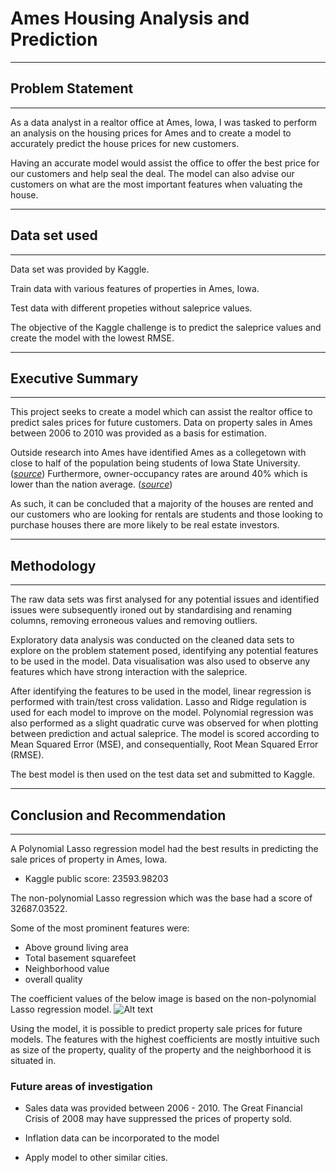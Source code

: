 # Ames Housing Analysis and Prediction

---
## Problem Statement
---

As a data analyst in a realtor office at Ames, Iowa, I was tasked to perform an analysis on the housing prices for Ames and to create a model to accurately predict the house prices for new customers.

Having an accurate model would assist the office to offer the best price for our customers and help seal the deal. The model can also advise our customers on what are the most important features when valuating the house. 

---
## Data set used
---

Data set was provided by Kaggle.

Train data with various features of properties in Ames, Iowa.

Test data with different propeties without saleprice values.

The objective of the Kaggle challenge is to predict the saleprice values and create the model with the lowest RMSE.

---
## Executive Summary
---

This project seeks to create a model which can assist the realtor office to predict sales prices for future customers. Data on property sales in Ames between 2006 to 2010 was provided as a basis for estimation. 

Outside research into Ames have identified Ames as a collegetown with close to half of the population being students of Iowa State University.([*source*](https://en.wikipedia.org/wiki/Ames,_Iowa)) Furthermore, owner-occupancy rates are around 40% which is lower than the nation average. ([*source*](https://www.census.gov/quickfacts/amescityiowa))

As such, it can be concluded that a majority of the houses are rented and our customers who are looking for rentals are students and those looking to purchase houses there are more likely to be real estate investors.

---
## Methodology
---

The raw data sets was first analysed for any potential issues and identified issues were subsequently ironed out by standardising and renaming columns, removing erroneous values and removing outliers.

Exploratory data analysis was conducted on the cleaned data sets to explore on the problem statement posed, identifying any potential features to be used in the model. Data visualisation was also used to observe any features which have strong interaction with the saleprice. 

After identifying the features to be used in the model, linear regression is performed with train/test cross validation. Lasso and Ridge regulation is used for each model to improve on the model. Polynomial regression was also performed as a slight quadratic curve was observed for when plotting between prediction and actual saleprice. The model is scored according to Mean Squared Error (MSE), and consequentially, Root Mean Squared Error (RMSE).

The best model is then used on the test data set and submitted to Kaggle.

---
## Conclusion and Recommendation
---

A Polynomial Lasso regression model had the best results in predicting the sale prices of property in Ames, Iowa. 
- Kaggle public score: 23593.98203

The non-polynomial Lasso regression which was the base had a score of 32687.03522.

Some of the most prominent features were:
- Above ground living area
- Total basement squarefeet
- Neighborhood value
- overall quality

The coefficient values of the below image is based on the non-polynomial Lasso regression model.
![Alt text](../images/highest_coef.png)

Using the model, it is possible to predict property sale prices for future models. The features with the highest coefficients are mostly intuitive such as size of the property, quality of the property and the neighborhood it is situated in. 

### Future areas of investigation
- Sales data was provided between 2006 - 2010. The Great Financial Crisis of 2008 may have suppressed the prices of property sold.

- Inflation data can be incorporated to the model

- Apply model to other similar cities.


